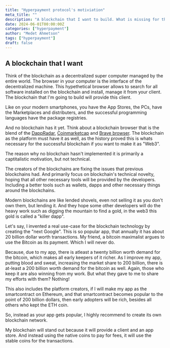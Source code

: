```yaml
---
title: "Hyperpayment protocol's motiviation"
meta_title: ""
description: "A blockchain that I want to build. What is missing for the blockchain to create real use-case apps"
date: 2024-06-01T00:00:00Z
categories: ["hyperpayment"]
author: "Medet Ahmetson"
tags: ["hyperpayment"]
draft: false
---
```


## A blockchain that I want
Think of the blockchain as a decentralized super computer managed by the entire world.
The browser in your computer is the interface of the decentralized machine. This hypethetical browser allows to search for all software installed on the blockchain and install, manage it from your client. The blockchain that I'm going to build will provide this client.

Like on your modern smartphones, you have the App Stores, the PCs, have the Marketplaces and distributers, and the successful programming languages have the package registries.

And no blockchain has it yet. Think about a blockchain browser that is the blend of the [DappRadar](https://dappradar.com/), [Coinmarketcap](https://coinmarketcap.com/) and [Brave browser](https://brave.com/). The blockchain as the platform must have it as well, as the history proved this is whats necessary for the successful blockchain if you want to make it as "Web3".

The reason why no blockchain hasn't implemented it is primarily a captitalistic motivation, but not technical.

The creators of the blockchains are fixing the issues that previous blockchains had. And primarily focus on blockchain's technical novelty, hoping that all other necessary tools will be provided by the developers. Including a better tools such as wallets, dapps and other necessary things around the blockchains.

Modern blockchains are like lended shovels, even not selling it as you don't own them, but lending it. And they hope some other developers will do the heavy work such as digging the mountain to find a gold, in the web3 this gold is called a "killer dapp".

Let's say, I invented a real use-case for the blockchain technology by creating the "next Google". This is so popular app, that annually it has about 20 billion dollar worth transactions. My friend, a bitcoin maximalist argues to use the Bitcoin as its payment. Which I will never do.

Because, due to my app, there is atleast a twenty billion worth demand for the bitcoin, which makes all early keepers of it richer. As I improve my app, putting blood and sweat, increasing the market share to 200 billion, there is at-least a 200 billion worth demand for the bitcoin as well. Again, those who keep it are also winning from my work. But what they gave to me to share my efforts with them? Nothing!

This also includes the platform creators, if I will make my app as the smartcontract on Ethereum, and that smartcontract becomes popular to the point of 200 billion dollars, then early adopters will be rich, besides all others who kept the ETH coin.

So, instead as your app gets popular, I highly recommend to create its own blockchain network.

My blockchain will stand out because it will provide a client and an app store. And instead using the native coins to pay for fees, it will use the stable coins for the transactions.
